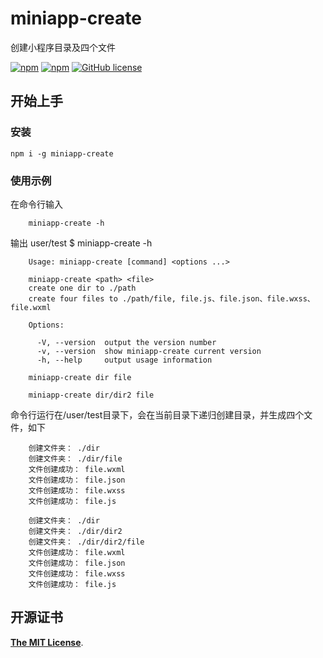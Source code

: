 # miniapp-create 
创建小程序目录及四个文件

[![npm](https://img.shields.io/npm/v/miniapp-create.svg)](https://www.npmjs.com/package/miniapp-create)
[![npm](https://img.shields.io/npm/dt/miniapp-create.svg)](https://www.npmjs.com/package/miniapp-create)
[![GitHub license](https://img.shields.io/github/license/lushuhao/miniapp-create.svg)](https://github.com/lushuhao/miniapp-create/blob/master/LICENSE)

## 开始上手

### 安装

```shell
npm i -g miniapp-create
```

### 使用示例
在命令行输入
```npm
	miniapp-create -h
```
输出 user/test $ miniapp-create -h
```text
	Usage: miniapp-create [command] <options ...>
    
	miniapp-create <path> <file> 
	create one dir to ./path
	create four files to ./path/file, file.js、file.json、file.wxss、file.wxml
	
	Options:
	
	  -V, --version  output the version number
	  -v, --version  show miniapp-create current version
	  -h, --help     output usage information
```

```npm
	miniapp-create dir file
```
```npm
	miniapp-create dir/dir2 file
```

命令行运行在/user/test目录下，会在当前目录下递归创建目录，并生成四个文件，如下

```text
	创建文件夹： ./dir
	创建文件夹： ./dir/file
	文件创建成功： file.wxml
	文件创建成功： file.json
	文件创建成功： file.wxss
	文件创建成功： file.js
```

```text
	创建文件夹： ./dir
	创建文件夹： ./dir/dir2
	创建文件夹： ./dir/dir2/file
	文件创建成功： file.wxml
	文件创建成功： file.json
	文件创建成功： file.wxss
	文件创建成功： file.js

```

## 开源证书

[**The MIT License**](http://opensource.org/licenses/MIT).